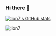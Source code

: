 ### Hi there 👋

[![lion7's GitHub stats](https://github-readme-stats.vercel.app/api?username=lion7)](https://github.com/lion7)

<p><img align="center" src="https://github-readme-streak-stats.herokuapp.com/?user=lion7&" alt="lion7"/></p>


<!--
**lion7/lion7** is a ✨ _special_ ✨ repository because its `README.md` (this file) appears on your GitHub profile.

Here are some ideas to get you started:

- 🔭 I’m currently working on ...
- 🌱 I’m currently learning ...
- 👯 I’m looking to collaborate on ...
- 🤔 I’m looking for help with ...
- 💬 Ask me about ...
- 📫 How to reach me: ...
- 😄 Pronouns: ...
- ⚡ Fun fact: ...
-->
